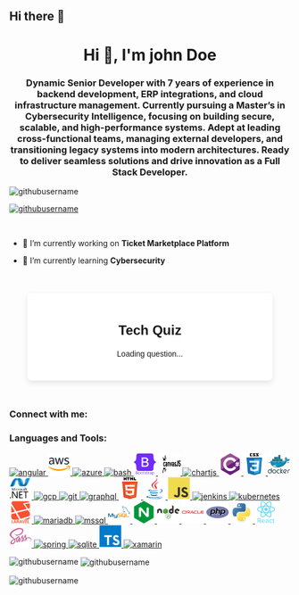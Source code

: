 ## Hi there 👋

<!--
**jsmoothcreativity/jsmoothcreativity** is a ✨ _special_ ✨ repository because its `README.md` (this file) appears on your GitHub profile.

Here are some ideas to get you started:

- 🔭 I’m currently working on ...
- 🌱 I’m currently learning ...
- 👯 I’m looking to collaborate on ...
- 🤔 I’m looking for help with ...
- 💬 Ask me about ...
- 📫 How to reach me: ...
- 😄 Pronouns: ...
- ⚡ Fun fact: ...
-->
<h1 align="center">Hi 👋, I'm john Doe</h1>
<h3 align="center">Dynamic Senior Developer with 7 years of experience in backend development, ERP integrations, and cloud infrastructure management. Currently pursuing a Master’s in Cybersecurity Intelligence, focusing on building secure, scalable, and high-performance systems. Adept at leading cross-functional teams, managing external developers, and transitioning legacy systems into modern architectures. Ready to deliver seamless solutions and drive innovation as a Full Stack Developer.</h3>

<p align="left"> <img src="https://komarev.com/ghpvc/?username=githubusername&label=Profile%20views&color=0e75b6&style=flat" alt="githubusername" /> </p>

<p align="left"> <a href="https://github.com/ryo-ma/github-profile-trophy"><img src="https://github-profile-trophy.vercel.app/?username=githubusername" alt="githubusername" /></a> </p>

<p align="left"> <a href="https://twitter.com/" target="blank"><img src="https://img.shields.io/twitter/follow/?logo=twitter&style=for-the-badge" alt="" /></a> </p>

- 🔭 I’m currently working on **Ticket Marketplace Platform**

- 🌱 I’m currently learning **Cybersecurity**


<div style="padding: 20px; max-width: 400px; margin: 50px auto; background: white; border-radius: 8px; box-shadow: 0 4px 10px rgba(0, 0, 0, 0.1); font-family: Arial, sans-serif; text-align: center;">
    <h1 style="font-size: 24px; margin-bottom: 20px;">Tech Quiz</h1>
    <div id="quiz">
      <p id="question" style="margin-bottom: 20px;">Loading question...</p>
      <div id="answers"></div>
    </div>
    <div id="result" style="margin-top: 20px; font-size: 20px; font-weight: bold;"></div>
    <button id="nextQuestion" style="display:none; margin-top: 20px; padding: 10px 20px; font-size: 16px; border: none; background-color: #007bff; color: white; border-radius: 5px; cursor: pointer;">Try a New Question</button>
  </div>

  <script>
    const questions = [
      {
        question: "Which programming language is used for web development and has a logo featuring a coffee cup?",
        answers: [
          { text: "JavaScript", correct: false },
          { text: "Python", correct: false },
          { text: "Java", correct: true },
          { text: "C++", correct: false }
        ]
      },
      {
        question: "What does CSS stand for?",
        answers: [
          { text: "Cascading Style Sheets", correct: true },
          { text: "Creative Style Sheets", correct: false },
          { text: "Colorful Style Sheets", correct: false },
          { text: "Computer Style Sheets", correct: false }
        ]
      },
      {
        question: "Which of these is a cybersecurity concept?",
        answers: [
          { text: "Phishing", correct: true },
          { text: "Trawling", correct: false },
          { text: "Casting", correct: false },
          { text: "Netting", correct: false }
        ]
      },
      {
        question: "What is the primary purpose of a firewall in cybersecurity?",
        answers: [
          { text: "To filter incoming and outgoing network traffic", correct: true },
          { text: "To cool down overheating systems", correct: false },
          { text: "To block all internet access", correct: false },
          { text: "To store data securely", correct: false }
        ]
      }
    ];

    let currentQuestionIndex = Math.floor(Math.random() * questions.length);
    let askedQuestions = new Set();

    function loadQuestion() {
      const questionElement = document.getElementById('question');
      const answersElement = document.getElementById('answers');
      const resultElement = document.getElementById('result');
      const nextButton = document.getElementById('nextQuestion');

      resultElement.textContent = '';
      nextButton.style.display = 'none';

      const currentQuestion = questions[currentQuestionIndex];
      questionElement.textContent = currentQuestion.question;

      answersElement.innerHTML = '';
      currentQuestion.answers.forEach(answer => {
        const button = document.createElement('button');
        button.textContent = answer.text;
        button.style = "padding: 10px 20px; margin: 10px; font-size: 16px; border: none; background-color: #007bff; color: white; border-radius: 5px; cursor: pointer;";
        button.onmouseover = () => button.style.backgroundColor = '#0056b3';
        button.onmouseout = () => button.style.backgroundColor = '#007bff';
        button.onclick = () => checkAnswer(answer.correct);
        answersElement.appendChild(button);
      });
    }

    function checkAnswer(correct) {
      const result = document.getElementById('result');
      const nextButton = document.getElementById('nextQuestion');

      if (correct) {
        result.textContent = '🎉 Correct!';
        result.style.color = 'green';
        askedQuestions.add(currentQuestionIndex);
        nextButton.style.display = 'inline-block';
        nextButton.onclick = loadNextQuestion;
      } else {
        result.textContent = '❌ Oops! Try again.';
        result.style.color = 'red';
      }
    }

    function loadNextQuestion() {
      if (askedQuestions.size === questions.length) {
        alert('You have answered all questions! Resetting quiz.');
        askedQuestions.clear();
      }

      do {
        currentQuestionIndex = Math.floor(Math.random() * questions.length);
      } while (askedQuestions.has(currentQuestionIndex));

      loadQuestion();
    }

    loadQuestion();
  </script>


<h3 align="left">Connect with me:</h3>
<p align="left">
</p>

<h3 align="left">Languages and Tools:</h3>
<p align="left"> <a href="https://angular.io" target="_blank" rel="noreferrer"> <img src="https://angular.io/assets/images/logos/angular/angular.svg" alt="angular" width="40" height="40"/> </a> <a href="https://aws.amazon.com" target="_blank" rel="noreferrer"> <img src="https://raw.githubusercontent.com/devicons/devicon/master/icons/amazonwebservices/amazonwebservices-original-wordmark.svg" alt="aws" width="40" height="40"/> </a> <a href="https://azure.microsoft.com/en-in/" target="_blank" rel="noreferrer"> <img src="https://www.vectorlogo.zone/logos/microsoft_azure/microsoft_azure-icon.svg" alt="azure" width="40" height="40"/> </a> <a href="https://www.gnu.org/software/bash/" target="_blank" rel="noreferrer"> <img src="https://www.vectorlogo.zone/logos/gnu_bash/gnu_bash-icon.svg" alt="bash" width="40" height="40"/> </a> <a href="https://getbootstrap.com" target="_blank" rel="noreferrer"> <img src="https://raw.githubusercontent.com/devicons/devicon/master/icons/bootstrap/bootstrap-plain-wordmark.svg" alt="bootstrap" width="40" height="40"/> </a> <a href="https://canvasjs.com" target="_blank" rel="noreferrer"> <img src="https://raw.githubusercontent.com/Hardik0307/Hardik0307/master/assets/canvasjs-charts.svg" alt="canvasjs" width="40" height="40"/> </a> <a href="https://www.chartjs.org" target="_blank" rel="noreferrer"> <img src="https://www.chartjs.org/media/logo-title.svg" alt="chartjs" width="40" height="40"/> </a> <a href="https://www.w3schools.com/cs/" target="_blank" rel="noreferrer"> <img src="https://raw.githubusercontent.com/devicons/devicon/master/icons/csharp/csharp-original.svg" alt="csharp" width="40" height="40"/> </a> <a href="https://www.w3schools.com/css/" target="_blank" rel="noreferrer"> <img src="https://raw.githubusercontent.com/devicons/devicon/master/icons/css3/css3-original-wordmark.svg" alt="css3" width="40" height="40"/> </a> <a href="https://www.docker.com/" target="_blank" rel="noreferrer"> <img src="https://raw.githubusercontent.com/devicons/devicon/master/icons/docker/docker-original-wordmark.svg" alt="docker" width="40" height="40"/> </a> <a href="https://dotnet.microsoft.com/" target="_blank" rel="noreferrer"> <img src="https://raw.githubusercontent.com/devicons/devicon/master/icons/dot-net/dot-net-original-wordmark.svg" alt="dotnet" width="40" height="40"/> </a> <a href="https://cloud.google.com" target="_blank" rel="noreferrer"> <img src="https://www.vectorlogo.zone/logos/google_cloud/google_cloud-icon.svg" alt="gcp" width="40" height="40"/> </a> <a href="https://git-scm.com/" target="_blank" rel="noreferrer"> <img src="https://www.vectorlogo.zone/logos/git-scm/git-scm-icon.svg" alt="git" width="40" height="40"/> </a> <a href="https://graphql.org" target="_blank" rel="noreferrer"> <img src="https://www.vectorlogo.zone/logos/graphql/graphql-icon.svg" alt="graphql" width="40" height="40"/> </a> <a href="https://www.w3.org/html/" target="_blank" rel="noreferrer"> <img src="https://raw.githubusercontent.com/devicons/devicon/master/icons/html5/html5-original-wordmark.svg" alt="html5" width="40" height="40"/> </a> <a href="https://www.java.com" target="_blank" rel="noreferrer"> <img src="https://raw.githubusercontent.com/devicons/devicon/master/icons/java/java-original.svg" alt="java" width="40" height="40"/> </a> <a href="https://developer.mozilla.org/en-US/docs/Web/JavaScript" target="_blank" rel="noreferrer"> <img src="https://raw.githubusercontent.com/devicons/devicon/master/icons/javascript/javascript-original.svg" alt="javascript" width="40" height="40"/> </a> <a href="https://www.jenkins.io" target="_blank" rel="noreferrer"> <img src="https://www.vectorlogo.zone/logos/jenkins/jenkins-icon.svg" alt="jenkins" width="40" height="40"/> </a> <a href="https://kubernetes.io" target="_blank" rel="noreferrer"> <img src="https://www.vectorlogo.zone/logos/kubernetes/kubernetes-icon.svg" alt="kubernetes" width="40" height="40"/> </a> <a href="https://laravel.com/" target="_blank" rel="noreferrer"> <img src="https://raw.githubusercontent.com/devicons/devicon/master/icons/laravel/laravel-plain-wordmark.svg" alt="laravel" width="40" height="40"/> </a> <a href="https://mariadb.org/" target="_blank" rel="noreferrer"> <img src="https://www.vectorlogo.zone/logos/mariadb/mariadb-icon.svg" alt="mariadb" width="40" height="40"/> </a> <a href="https://www.microsoft.com/en-us/sql-server" target="_blank" rel="noreferrer"> <img src="https://www.svgrepo.com/show/303229/microsoft-sql-server-logo.svg" alt="mssql" width="40" height="40"/> </a> <a href="https://www.mysql.com/" target="_blank" rel="noreferrer"> <img src="https://raw.githubusercontent.com/devicons/devicon/master/icons/mysql/mysql-original-wordmark.svg" alt="mysql" width="40" height="40"/> </a> <a href="https://www.nginx.com" target="_blank" rel="noreferrer"> <img src="https://raw.githubusercontent.com/devicons/devicon/master/icons/nginx/nginx-original.svg" alt="nginx" width="40" height="40"/> </a> <a href="https://nodejs.org" target="_blank" rel="noreferrer"> <img src="https://raw.githubusercontent.com/devicons/devicon/master/icons/nodejs/nodejs-original-wordmark.svg" alt="nodejs" width="40" height="40"/> </a> <a href="https://www.oracle.com/" target="_blank" rel="noreferrer"> <img src="https://raw.githubusercontent.com/devicons/devicon/master/icons/oracle/oracle-original.svg" alt="oracle" width="40" height="40"/> </a> <a href="https://www.php.net" target="_blank" rel="noreferrer"> <img src="https://raw.githubusercontent.com/devicons/devicon/master/icons/php/php-original.svg" alt="php" width="40" height="40"/> </a> <a href="https://www.python.org" target="_blank" rel="noreferrer"> <img src="https://raw.githubusercontent.com/devicons/devicon/master/icons/python/python-original.svg" alt="python" width="40" height="40"/> </a> <a href="https://reactjs.org/" target="_blank" rel="noreferrer"> <img src="https://raw.githubusercontent.com/devicons/devicon/master/icons/react/react-original-wordmark.svg" alt="react" width="40" height="40"/> </a> <a href="https://sass-lang.com" target="_blank" rel="noreferrer"> <img src="https://raw.githubusercontent.com/devicons/devicon/master/icons/sass/sass-original.svg" alt="sass" width="40" height="40"/> </a> <a href="https://spring.io/" target="_blank" rel="noreferrer"> <img src="https://www.vectorlogo.zone/logos/springio/springio-icon.svg" alt="spring" width="40" height="40"/> </a> <a href="https://www.sqlite.org/" target="_blank" rel="noreferrer"> <img src="https://www.vectorlogo.zone/logos/sqlite/sqlite-icon.svg" alt="sqlite" width="40" height="40"/> </a> <a href="https://www.typescriptlang.org/" target="_blank" rel="noreferrer"> <img src="https://raw.githubusercontent.com/devicons/devicon/master/icons/typescript/typescript-original.svg" alt="typescript" width="40" height="40"/> </a> <a href="https://dotnet.microsoft.com/apps/xamarin" target="_blank" rel="noreferrer"> <img src="https://raw.githubusercontent.com/detain/svg-logos/780f25886640cef088af994181646db2f6b1a3f8/svg/xamarin.svg" alt="xamarin" width="40" height="40"/> </a> </p>

<p><img align="left" src="https://github-readme-stats.vercel.app/api/top-langs?username=githubusername&show_icons=true&locale=en&layout=compact" alt="githubusername" /></p>

<p>&nbsp;<img align="center" src="https://github-readme-stats.vercel.app/api?username=githubusername&show_icons=true&locale=en" alt="githubusername" /></p>

<p><img align="center" src="https://github-readme-streak-stats.herokuapp.com/?user=githubusername&" alt="githubusername" /></p>
